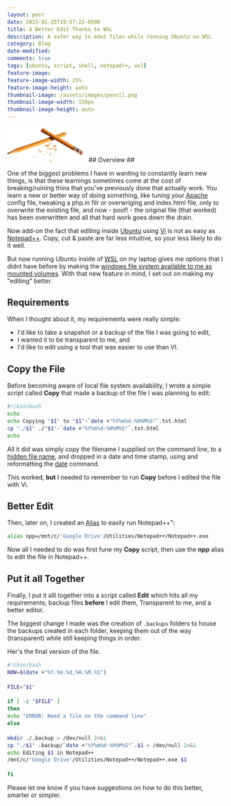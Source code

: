 ```yaml
---
layout: post
date: 2023-01-25T19:57:22-0500
title: A Better Edit Thanks to WSL
description: A safer way to edut files while running Ubuntu on WSL
category: Blog
date-modified:
comments: true
tags: [ubuntu, script, shell, notepad++, wsl]
feature-image: 
feature-image-width: 25%
feature-image-height: auto
thumbnail-image: /assets/images/pencil.png
thumbnail-image-width: 150px
thumbnail-image-height: auto
---
```

<img src="/assets/images/pencil.png" class="img-thumbnail float-start" style="margin-right: 8px; margin-top: 4px;" width="35%">
## Overview ##

One of the biggest problems I have in wanting to constantly learn new things, is that these learnings sometimes come at the cost of breaking/ruining thins that you've previously done that actually work.  You learn a new or better way of doing something, like tuning your [Apache](http://apache.org) config file, tweaking a php.in filr or overwriging and index.html file, only to overwrite the existing file, and now - poof! - the original file (that worked) has been overwritten and all that hard work goes down the drain.

Now add-on the fact that editing inside [Ubuntu](http://ubuntu.com) using [Vi](https://en.wikipedia.org/wiki/Vi) is not as easy as [Notepad++](https://notepad-plus-plus.org/).  Copy, cut & paste are far less intuitive, so your less likely to do it well.

But now running Ubuntu inside of [WSL](https://www.omgubuntu.co.uk/how-to-install-wsl2-on-windows-10) on my laptop gives me options that I didnt have before by making the [windows file system available to me as mounted volumes](https://www.howtogeek.com/426749/how-to-access-your-linux-wsl-files-in-windows-10/).  With that new feature in mind, I set out on making my "editing" better.

## Requirements ##

When I thought about it, my requirements were really simple:

- I'd like to take a snapshot or a backup of the file I was going to edit,
- I wanted it to be transparent to me, and 
- I'd like to edit using a tool that was easier to use than VI.

## Copy the File ##

Before becoming aware of local file system availability, I wrote a simple script called **Copy** that made a backup of the file I was planning to edit:

``` bash
#!/bin/bash
echo
echo Copying "$1" to "$1"-`date +"%Y%m%d-%H%M%S"`.txt.html 
cp "./$1" ./"$1"-`date +"%Y%m%d-%H%M%S"`.txt.html
echo
```

All it did was simply copy the filename I supplied on the command line, to a [hidden file name](https://en.wikipedia.org/wiki/Hidden_file_and_hidden_directory), and dropped in a date and time stamp, using and reformatting the [date](https://www.cyberciti.biz/faq/unix-date-command-howto-see-set-date-time/) command.

This worked, __**but**__ I needed to remember to run **Copy** before I edited the file with Vi.

## Better Edit ##

Then, later on, I created an [Alias](https://www.cyberciti.biz/tips/bash-aliases-mac-centos-linux-unix.html) to easily run Notepad++":

``` bash
alias npp=/mnt/c/'Google Drive'/Utilities/Notepad++/Notepad++.exe
```

Now all I needed to do was first fune my **Copy** script, then use the **npp** alias to edit the file in Notepad++.

## Put it all Together ##

Finally, I put it alll together into a script called **Edit** which hits all my requirements; backup files **before** I edit them, Transparent to me, and a better editor.

The biggest change I made was the creation of ```.backups``` folders to house the backups created in each folder, keeping them out of the way (transparent) while still keeping things in order.

Her's the final version of the file.

``` sh
#!/bin/bash
NOW=$(date +"%Y.%m.%d,%H.%M.%S")

FILE="$1"

if [ -z "$FILE" ]
then
echo "ERROR: Need a file on the command line"
else

mkdir ./.backup > /dev/null 2>&1
cp "./$1" .backup/`date +"%Y%m%d-%H%M%S"`.$1 > /dev/null 2>&1
echo Editing $1 in Notepad++
/mnt/c/'Google Drive'/Utilities/Notepad++/Notepad++.exe $1

fi
```

Please let me know if you have suggestions on how to do this better, smarter or simpler.


